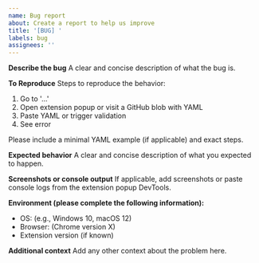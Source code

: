 ```yaml
---
name: Bug report
about: Create a report to help us improve
title: '[BUG] '
labels: bug
assignees: ''
---
```


**Describe the bug**
A clear and concise description of what the bug is.

**To Reproduce**
Steps to reproduce the behavior:
1. Go to '...'
2. Open extension popup or visit a GitHub blob with YAML
3. Paste YAML or trigger validation
4. See error

Please include a minimal YAML example (if applicable) and exact steps.

**Expected behavior**
A clear and concise description of what you expected to happen.

**Screenshots or console output**
If applicable, add screenshots or paste console logs from the extension popup DevTools.

**Environment (please complete the following information):**
- OS: (e.g., Windows 10, macOS 12)
- Browser: (Chrome version X)
- Extension version (if known)

**Additional context**
Add any other context about the problem here.
